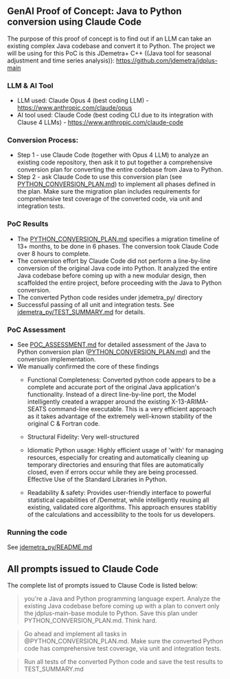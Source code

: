 ## GenAI Proof of Concept: Java to Python conversion using Claude Code
The purpose of this proof of concept is to find out if an LLM can take an existing complex Java codebase and convert it to Python. The project we will be using for this PoC is this JDemetra+ C++ ((Java tool for seasonal adjustment and time series analysis)): https://github.com/jdemetra/jdplus-main

### LLM & AI Tool
* LLM used: Claude Opus 4 (best coding LLM) - https://www.anthropic.com/claude/opus
* AI tool used: Claude Code (best coding CLI due to its integration with Clause 4 LLMs) - https://www.anthropic.com/claude-code

### Conversion Process: 
* Step 1 - use Claude Code (together with Opus 4 LLM) to analyze an existing code repository, then ask it to put together a comprehensive conversion plan for converting the entire codebase from Java to Python. 
* Step 2 - ask Claude Code to use this conversion plan (see [PYTHON_CONVERSION_PLAN.md](PYTHON_CONVERSION_PLAN.md)) to implement all phases defined in the plan. Make sure the migration plan includes requirements for comprehensive test coverage of the converted code, via unit and integration tests.

### PoC Results
* The [PYTHON_CONVERSION_PLAN.md](PYTHON_CONVERSION_PLAN.md) specifies a migration timeline of 13+ months, to be done in 6 phases. The conversion took Claude Code over 8 hours to complete. 
* The conversion effort by Claude Code did not perform a line-by-line conversion of the original Java code into Python. It analyzed the entire Java codebase before coming up with a new modular design, then scaffolded the entire project, before proceeding with the Java to Python conversion.
* The converted Python code resides under jdemetra_py/ directory
* Successful passing of all unit and integration tests. See [jdemetra_py/TEST_SUMMARY.md](jdemetra_py/TEST_SUMMARY.md) for details.

### PoC Assessment
* See [POC_ASSESSMENT.md](POC_ASSESSMENT.md) for detailed assessment of the Java to Python conversion plan ([PYTHON_CONVERSION_PLAN.md](PYTHON_CONVERSION_PLAN.md)) and the conversion implementation.
* We manually confirmed the core of these findings
    * Functional Completeness: Converted python code appears to be a complete and accurate port of the original Java application's functionality. Instead of a direct line-by-line port, the Model intelligently created a wrapper around the existing X-13-ARIMA-SEATS command-line executable. This is a very efficient approach as it takes advantage of the extremely well-known stability of the original C & Fortran code.

    * Structural Fidelity: Very well-structured

    * Idiomatic Python usage: Highly efficient usage of 'with' for managing resources, especially for creating and automatically cleaning up temporary directories and ensuring that files are automatically closed, even if errors occur while they are being processed. 
    Effective Use of the Standard Libraries in Python.

    * Readability & safety: Provides user-friendly interface to powerful statistical capabilities of /Demetrat, while intelligently reusing all existing, validated core algorithms. This approach ensures stablitiy of the calculations and accessibility to the tools for us developers.


### Running the code
See [jdemetra_py/README.md](jdemetra_py/README.md)

## All prompts issued to Claude Code
The complete list of prompts issued to Clause Code is listed below:

> you're a Java and Python programming language expert. Analyze the existing Java codebase before coming up with a plan to convert only the jdplus-main-base module to Python. Save this plan under PYTHON_CONVERSION_PLAN.md. Think hard.

> Go ahead and implement all tasks in @PYTHON_CONVERSION_PLAN.md. Make sure the converted Python code has comprehensive test coverage, via unit and integration tests.

> Run all tests of the converted Python code and save the test results to TEST_SUMMARY.md
